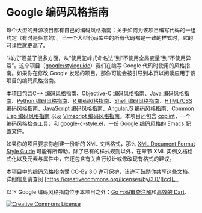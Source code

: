 Google 编码风格指南
===================

每个大型的开源项目都有自己的编码风格指南：关于如何为该项目编写代码的一组约定（有时是任意的）。当一个大型代码库中的所有代码都是一致的样式时，它的可读性就更高了。

“样式”涵盖了很多方面，从“使用驼峰式命名法”到“不使用全局变量”到“不使用异常”。这个项目（[google/styleguide](https://github.com/google/styleguide)）我们在编写 Google 代码时使用的风格指南。如果你在修改 Google 发起的项目，那你可能会被引导到本页以阅读应用于该项目的编码风格指南。

本项目包含[C++ 编码风格指南][cpp]、[Objective-C 编码风格指南][objc]、[Java 编码风格指南][java]、[Python 编码风格指南][py]、[R 编码风格指南][r]、[Shell 编码风格指南][sh]、[HTML/CSS 编码风格指南][htmlcss]、[JavaScript 编码风格指南][js]、[AngularJS 编码风格指南][angular]、[Common Lisp 编码风格指南][cl] 以及 [Vimscript 编码风格指南][vim]。本项目还包含 [cpplint][cpplint]，一个编码风格检查工具，和 [google-c-style.el][emacs]，一份 Google 编码风格的 Emacs 配置文件。

如果你的项目要求你创建一份新的 XML 文档格式，那么 [XML Document Format Style Guide][xml] 可能有所帮助。除了已有的样式规则以外，在章节 XML 实例文档格式化以及元素与属性中，它还包含有关自行设计或修改现有格式的建议。

本项目中的编码风格指南受 CC-By 3.0 许可保护，该许可鼓励你共享这些文档。详细信息请查阅 [https://creativecommons.org/licenses/by/3.0/][ccl]。

以下 Google 编码风格指南位于本项目之外：[Go 代码审查注解][go]和[高效的 Dart][dart].

<a rel="license" href="https://creativecommons.org/licenses/by/3.0/"><img alt="Creative Commons License" style="border-width:0" src="https://i.creativecommons.org/l/by/3.0/88x31.png" /></a>

[cpp]: ./cppguide.html
[objc]: ./objcguide.md
[java]: ./javaguide.html
[py]: ./pyguide.html
[r]: ./Rguide.xml
[sh]: ./shell.xml
[htmlcss]: ./htmlcssguide.html
[js]: ./jsguide.html
[angular]: ./angularjs-google-style.html
[cl]: ./lispguide.xml
[vim]: ./vimscriptguide.xml
[cpplint]: https://github.com/google/styleguide/tree/gh-pages/cpplint
[emacs]: https://raw.githubusercontent.com/google/styleguide/gh-pages/google-c-style.el
[xml]: ./xmlstyle.html
[go]: https://golang.org/wiki/CodeReviewComments
[dart]: https://www.dartlang.org/guides/language/effective-dart
[ccl]: https://creativecommons.org/licenses/by/3.0/

